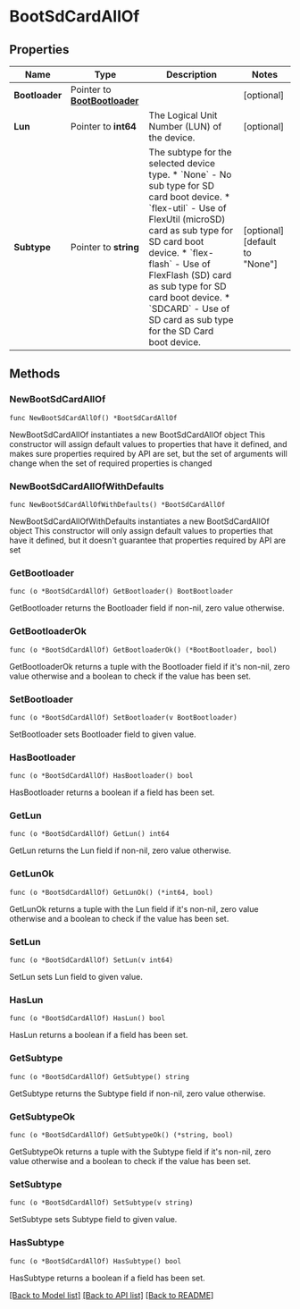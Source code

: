 # BootSdCardAllOf

## Properties

Name | Type | Description | Notes
------------ | ------------- | ------------- | -------------
**Bootloader** | Pointer to [**BootBootloader**](boot.Bootloader.md) |  | [optional] 
**Lun** | Pointer to **int64** | The Logical Unit Number (LUN) of the device. | [optional] 
**Subtype** | Pointer to **string** | The subtype for the selected device type. * &#x60;None&#x60; - No sub type for SD card boot device. * &#x60;flex-util&#x60; - Use of FlexUtil (microSD) card as sub type for SD card boot device. * &#x60;flex-flash&#x60; - Use of FlexFlash (SD) card as sub type for SD card boot device. * &#x60;SDCARD&#x60; - Use of SD card as sub type for the SD Card boot device. | [optional] [default to "None"]

## Methods

### NewBootSdCardAllOf

`func NewBootSdCardAllOf() *BootSdCardAllOf`

NewBootSdCardAllOf instantiates a new BootSdCardAllOf object
This constructor will assign default values to properties that have it defined,
and makes sure properties required by API are set, but the set of arguments
will change when the set of required properties is changed

### NewBootSdCardAllOfWithDefaults

`func NewBootSdCardAllOfWithDefaults() *BootSdCardAllOf`

NewBootSdCardAllOfWithDefaults instantiates a new BootSdCardAllOf object
This constructor will only assign default values to properties that have it defined,
but it doesn't guarantee that properties required by API are set

### GetBootloader

`func (o *BootSdCardAllOf) GetBootloader() BootBootloader`

GetBootloader returns the Bootloader field if non-nil, zero value otherwise.

### GetBootloaderOk

`func (o *BootSdCardAllOf) GetBootloaderOk() (*BootBootloader, bool)`

GetBootloaderOk returns a tuple with the Bootloader field if it's non-nil, zero value otherwise
and a boolean to check if the value has been set.

### SetBootloader

`func (o *BootSdCardAllOf) SetBootloader(v BootBootloader)`

SetBootloader sets Bootloader field to given value.

### HasBootloader

`func (o *BootSdCardAllOf) HasBootloader() bool`

HasBootloader returns a boolean if a field has been set.

### GetLun

`func (o *BootSdCardAllOf) GetLun() int64`

GetLun returns the Lun field if non-nil, zero value otherwise.

### GetLunOk

`func (o *BootSdCardAllOf) GetLunOk() (*int64, bool)`

GetLunOk returns a tuple with the Lun field if it's non-nil, zero value otherwise
and a boolean to check if the value has been set.

### SetLun

`func (o *BootSdCardAllOf) SetLun(v int64)`

SetLun sets Lun field to given value.

### HasLun

`func (o *BootSdCardAllOf) HasLun() bool`

HasLun returns a boolean if a field has been set.

### GetSubtype

`func (o *BootSdCardAllOf) GetSubtype() string`

GetSubtype returns the Subtype field if non-nil, zero value otherwise.

### GetSubtypeOk

`func (o *BootSdCardAllOf) GetSubtypeOk() (*string, bool)`

GetSubtypeOk returns a tuple with the Subtype field if it's non-nil, zero value otherwise
and a boolean to check if the value has been set.

### SetSubtype

`func (o *BootSdCardAllOf) SetSubtype(v string)`

SetSubtype sets Subtype field to given value.

### HasSubtype

`func (o *BootSdCardAllOf) HasSubtype() bool`

HasSubtype returns a boolean if a field has been set.


[[Back to Model list]](../README.md#documentation-for-models) [[Back to API list]](../README.md#documentation-for-api-endpoints) [[Back to README]](../README.md)


